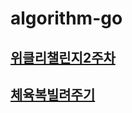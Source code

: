 # algorithm-go

## [위클리챌린지2주차](https://programmers.co.kr/learn/courses/30/lessons/83201)
## [체육복빌려주기]()
